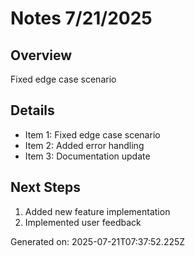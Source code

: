 # Notes 7/21/2025

## Overview
Fixed edge case scenario

## Details
- Item 1: Fixed edge case scenario
- Item 2: Added error handling
- Item 3: Documentation update

## Next Steps
1. Added new feature implementation
2. Implemented user feedback

Generated on: 2025-07-21T07:37:52.225Z
